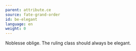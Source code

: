 ```yaml
---
parent: attribute.ce
source: fate-grand-order
id: be-elegant
language: en
weight: 0
---
```


Noblesse oblige.
The ruling class should always be elegant.
